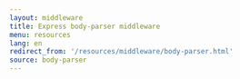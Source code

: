 ```yaml
---
layout: middleware
title: Express body-parser middleware
menu: resources
lang: en
redirect_from: '/resources/middleware/body-parser.html'
source: body-parser
---
```


